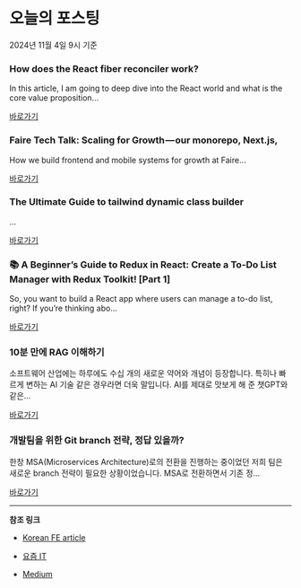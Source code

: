 # 오늘의 포스팅 
2024년 11월 4일 9시 기준 

### How does the React fiber reconciler work? 

 In this article, I am going to deep dive into the React world and what is the core value proposition... 

 [바로가기](https://medium.com/m/signin?actionUrl=https%3A%2F%2Fmedium.com%2F_%2Fbookmark%2Fp%2F77c3650127da&operation=register&redirect=https%3A%2F%2Fmaxtsh.medium.com%2Fhow-does-the-react-fiber-reconciler-work-77c3650127da&source=---recommended_stories---reactjs---0-107----------------bookmark_preview----5753f619_c3fd_4168_b1b1_5a21d7050c25-------) 

### Faire Tech Talk: Scaling for Growth — our monorepo, Next.js, 

 How we build frontend and mobile systems for growth at Faire... 

 [바로가기](https://medium.com/m/signin?actionUrl=https%3A%2F%2Fmedium.com%2F_%2Fbookmark%2Fp%2F37e55f66e0ab&operation=register&redirect=https%3A%2F%2Fcraft.faire.com%2Ffaire-tech-talk-scaling-for-growth-our-monorepo-next-js-37e55f66e0ab&source=---recommended_stories---nextjs---0-84----------------bookmark_preview----179e89f2_594f_4cf5_a309_7dfa911746b5-------) 

### The Ultimate Guide to tailwind dynamic class builder 

 ... 

 [바로가기](https://medium.com/m/signin?actionUrl=https%3A%2F%2Fmedium.com%2F_%2Fbookmark%2Fp%2Fc524c112ba7f&operation=register&redirect=https%3A%2F%2Fmedium.com%2F%40youcefkhoudjahaithem%2Fthe-ultimate-guide-to-tailwind-dynamic-class-builder-c524c112ba7f&source=---recommended_stories---front_end_development---0-84----------------bookmark_preview----a88d863e_34b6_4711_a83f_36b65d8893fd-------) 

### 📚 A Beginner’s Guide to Redux in React: Create a To-Do List Manager with Redux Toolkit! [Part 1] 

 So, you want to build a React app where users can manage a to-do list, right? If you’re thinking abo... 

 [바로가기](https://medium.com/m/signin?actionUrl=https%3A%2F%2Fmedium.com%2F_%2Fbookmark%2Fp%2Fe6d3f7719e7f&operation=register&redirect=https%3A%2F%2Fmedium.com%2F%40subhranilsarkar_64929%2Fa-beginners-guide-to-redux-in-react-create-a-to-do-list-manager-with-redux-toolkit-part-1-e6d3f7719e7f&source=---recommended_stories---react---0-84----------------bookmark_preview----609f59cd_e2c1_4d0c_8931_604811da7e72-------) 

### 10분 만에 RAG 이해하기 

 소프트웨어 산업에는 하루에도 수십 개의 새로운 약어와 개념이 등장합니다. 특히나 빠르게 변하는 AI 기술 같은 경우라면 더욱 말입니다. AI를 제대로 맛보게 해 준 챗GPT와 같은... 

 [바로가기](https://yozm.wishket.com/magazine/detail/2828/) 

### 개발팀을 위한 Git branch 전략, 정답 있을까? 

 한창 MSA(Microservices Architecture)로의 전환을 진행하는 중이었던 저희 팀은 새로운 branch 전략이 필요한 상황이었습니다. MSA로 전환하면서 기존 정... 

 [바로가기](https://yozm.wishket.com/magazine/detail/2827/) 

---

**참조 링크**

- [Korean FE article](https://kofearticle.substack.com) 

- [요즘 IT](https://yozm.wishket.com/magazine) 

- [Medium](https://medium.com) 

